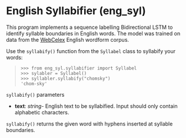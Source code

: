 ﻿# English Syllabifier (eng_syl)
This program implements a sequence labelling Bidirectional LSTM to identify syllable boundaries in English words. The model was trained on data from the  [WebCelex](http://celex.mpi.nl/) English wordform corpus.

Use the `syllabify()` function from the `Syllabel` class to syllabify your words:

>     >>> from eng_syl.syllabifier import Syllabel
>     >>> sylabler = Syllabel()
>     >>> syllabler.syllabify("chomsky")
>     'chom-sky'

`syllabify()` parameters

 - **text**: *string*- English text to be syllabified. Input should only contain alphabetic characters.

`syllabify()` returns the given word with hyphens inserted at syllable boundaries.
